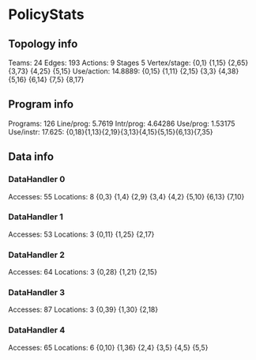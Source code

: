 # PolicyStats
## Topology info
Teams:		24
Edges:		193
Actions:	9
Stages		5
Vertex/stage:	{0,1} {1,15} {2,65} {3,73} {4,25} {5,15} 
Use/action:	14.8889: {0,15} {1,11} {2,15} {3,3} {4,38} {5,16} {6,14} {7,5} {8,17} 

## Program info
Programs:	126
Line/prog:	5.7619
Intr/prog:	4.64286
Use/prog:	1.53175
Use/instr:	17.625: {0,18}{1,13}{2,19}{3,13}{4,15}{5,15}{6,13}{7,35}

## Data info

### DataHandler 0
Accesses:	55
Locations:	8
{0,3} {1,4} {2,9} {3,4} {4,2} {5,10} {6,13} {7,10} 

### DataHandler 1
Accesses:	53
Locations:	3
{0,11} {1,25} {2,17} 

### DataHandler 2
Accesses:	64
Locations:	3
{0,28} {1,21} {2,15} 

### DataHandler 3
Accesses:	87
Locations:	3
{0,39} {1,30} {2,18} 

### DataHandler 4
Accesses:	65
Locations:	6
{0,10} {1,36} {2,4} {3,5} {4,5} {5,5} 